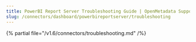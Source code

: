 ```yaml
---
title: PowerBI Report Server Troubleshooting Guide | OpenMetadata Support
slug: /connectors/dashboard/powerbireportserver/troubleshooting
---
```


{% partial file="/v1.6/connectors/troubleshooting.md" /%}
